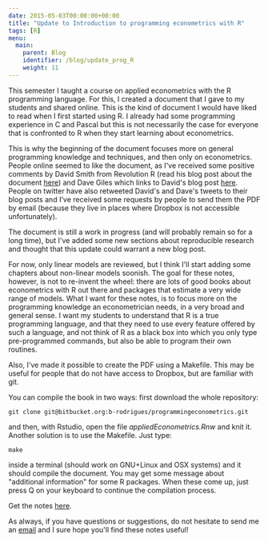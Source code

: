```yaml
---
date: 2015-05-03T00:00:00+00:00
title: "Update to Introduction to programming econometrics with R"
tags: [R]
menu:
  main:
    parent: Blog
    identifier: /blog/update_prog_R
    weight: 11
---
```


<!-- MathJax scripts -->
<script type="text/javascript" async
  src="https://cdn.mathjax.org/mathjax/latest/MathJax.js?config=TeX-MML-AM_CHTML">
</script>


This semester I taught a course on applied econometrics with the R programming language. For this, I created a document that I gave to my students and shared online. This is the kind of document I would have liked to read when I first started using R. I already had some programming experience in C and Pascal but this is not necessarily the case for everyone that is confronted to R when they start learning about econometrics.

This is why the beginning of the document focuses more on general programming knowledge and techniques, and then only on econometrics. People online seemed to like the document, as I've received some positive comments by David Smith from Revolution R (read his blog post about the document [here](http://blog.revolutionanalytics.com/2015/01/introduction-to-applied-econometrics-with-r.html)) and Dave Giles which links to David's blog post [here](http://davegiles.blogspot.fr/2015/04/introduction-to-applied-econometrics.html?spref=tw). People on twitter have also retweeted David's and Dave's tweets to their blog posts and I've received some requests by people to send them the PDF by email (because they live in places where Dropbox is not accessible unfortunately).

The document is still a work in progress (and will probably remain so for a long time), but I've added some new sections about reproducible research and thought that this update could warrant a new blog post. 

For now, only linear models are reviewed, but I think I'll start adding some chapters about non-linear models soonish. The goal for these notes, however, is not to re-invent the wheel: there are lots of good books about econometrics with R out there and packages that estimate a very wide range of models. What I want for these notes, is to focus more on the programming knowledge an econometrician needs, in a very broad and general sense. I want my students to understand that R is a true programming language, and that they need to use every feature offered by such a language, and not think of R as a black box into which you only type pre-programmed commands, but also be able to program their own routines.

Also, I've made it possible to create the PDF using a Makefile. This may be useful for people that do not have access to Dropbox, but are familiar with git.

You can compile the book in two ways: first download the whole repository:

`git clone git@bitbucket.org:b-rodrigues/programmingeconometrics.git`

and then, with Rstudio, open the file *appliedEconometrics.Rnw* and knit it. Another solution is to use the Makefile. Just type:

`make`

inside a terminal (should work on GNU+Linux and OSX systems) and it should compile the document. You may get some message about "additional information" for some R packages. When these come up, just press Q on your keyboard to continue the compilation process.

Get the notes [here](https://cloud.openmailbox.org/index.php/s/ghZwBxMb24tWGSL).

As always, if you have questions or suggestions, do not hesitate to send me an  [email](mailto:contact@brodrigues.co) and I sure hope you'll find these notes useful!
